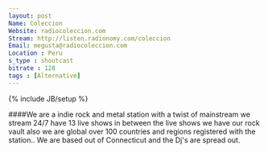 ```yaml
---
layout: post
Name: Coleccion
Website: radiocoleccion.com
Stream: http://listen.radionomy.com/coleccion
Email: megusta@radiocoleccion.com 
Location : Peru
s_type : shoutcast
bitrate : 128
tags : [Alternative]
---
```

{% include JB/setup %}

####We are a indie rock and metal station with a twist of mainstream we stream 24/7 have 13 live shows in between the live shows we have our rock vault also we are global over 100 countries and regions registered with the station.. We are based out of Connecticut and the Dj's are spread out.